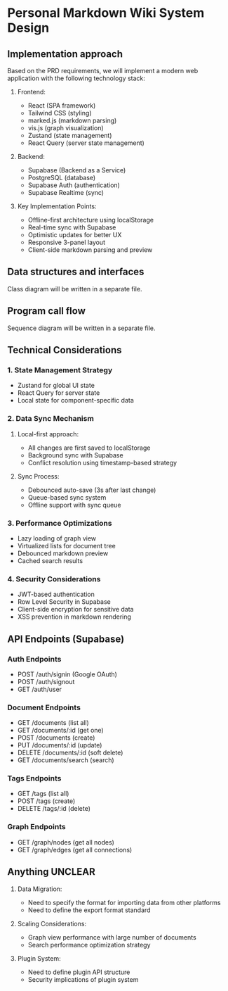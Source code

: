 # Personal Markdown Wiki System Design

## Implementation approach

Based on the PRD requirements, we will implement a modern web application with the following technology stack:

1. Frontend:
   - React (SPA framework)
   - Tailwind CSS (styling)
   - marked.js (markdown parsing)
   - vis.js (graph visualization)
   - Zustand (state management)
   - React Query (server state management)

2. Backend:
   - Supabase (Backend as a Service)
   - PostgreSQL (database)
   - Supabase Auth (authentication)
   - Supabase Realtime (sync)

3. Key Implementation Points:
   - Offline-first architecture using localStorage
   - Real-time sync with Supabase
   - Optimistic updates for better UX
   - Responsive 3-panel layout
   - Client-side markdown parsing and preview

## Data structures and interfaces

Class diagram will be written in a separate file.

## Program call flow

Sequence diagram will be written in a separate file.

## Technical Considerations

### 1. State Management Strategy
- Zustand for global UI state
- React Query for server state
- Local state for component-specific data

### 2. Data Sync Mechanism
1. Local-first approach:
   - All changes are first saved to localStorage
   - Background sync with Supabase
   - Conflict resolution using timestamp-based strategy

2. Sync Process:
   - Debounced auto-save (3s after last change)
   - Queue-based sync system
   - Offline support with sync queue

### 3. Performance Optimizations
- Lazy loading of graph view
- Virtualized lists for document tree
- Debounced markdown preview
- Cached search results

### 4. Security Considerations
- JWT-based authentication
- Row Level Security in Supabase
- Client-side encryption for sensitive data
- XSS prevention in markdown rendering

## API Endpoints (Supabase)

### Auth Endpoints
- POST /auth/signin (Google OAuth)
- POST /auth/signout
- GET /auth/user

### Document Endpoints
- GET /documents (list all)
- GET /documents/:id (get one)
- POST /documents (create)
- PUT /documents/:id (update)
- DELETE /documents/:id (soft delete)
- GET /documents/search (search)

### Tags Endpoints
- GET /tags (list all)
- POST /tags (create)
- DELETE /tags/:id (delete)

### Graph Endpoints
- GET /graph/nodes (get all nodes)
- GET /graph/edges (get all connections)

## Anything UNCLEAR

1. Data Migration:
   - Need to specify the format for importing data from other platforms
   - Need to define the export format standard

2. Scaling Considerations:
   - Graph view performance with large number of documents
   - Search performance optimization strategy

3. Plugin System:
   - Need to define plugin API structure
   - Security implications of plugin system